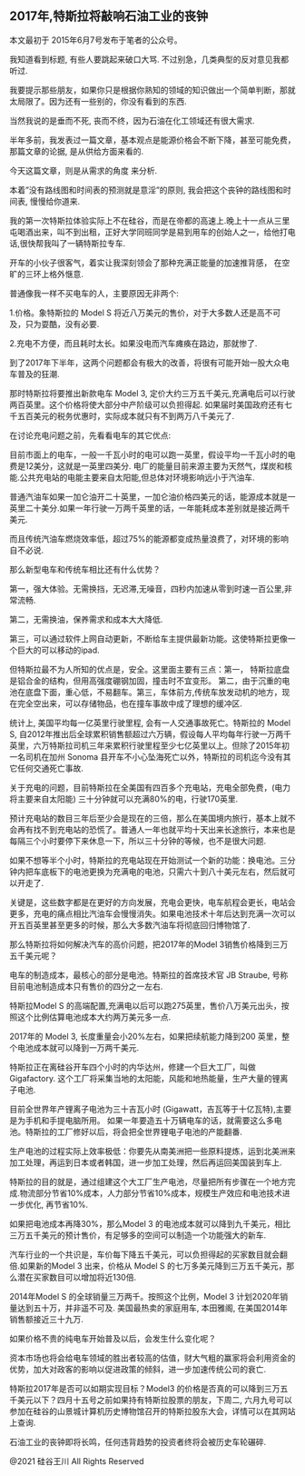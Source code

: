 ## 2017年,特斯拉将敲响石油工业的丧钟

本文最初于 2015年6月7号发布于笔者的公众号。

我知道看到标题, 有些人要跳起来破口大骂. 不过别急，几类典型的反对意见我都听过.

我要提示那些朋友，如果你只是根据你熟知的领域的知识做出一个简单判断，那就太局限了。因为还有一些别的，你没有看到的东西.

当然我说的是垂而不死, 丧而不终，因为石油在化工领域还有很大需求.

半年多前，我发表过一篇文章，基本观点是能源价格会不断下降，甚至可能免费，那篇文章的论据, 是从供给方面来看的.

今天这篇文章，则是从需求的角度 来分析.

本着&#8221;没有路线图和时间表的预测就是意淫”的原则, 我会把这个丧钟的路线图和时间表, 慢慢给你道来.

我的第一次特斯拉体验实际上不在硅谷，而是在帝都的高速上.晚上十一点从三里屯喝酒出来，叫不到出租，正好大学同班同学是易到用车的创始人之一，给他打电话,很快帮我叫了一辆特斯拉专车.

开车的小伙子很客气，着实让我深刻领会了那种充满正能量的加速推背感， 在空旷的三环上格外惬意.

普通像我一样不买电车的人，主要原因无非两个:

1.价格。象特斯拉的 Model S 将近八万美元的售价，对于大多数人还是高不可及，只为耍酷，没有必要.

2.充电不方便，而且耗时太长。如果没电而汽车瘫痪在路边，那就惨了.

到了2017年下半年，这两个问题都会有极大的改善，将很有可能开始一股大众电车普及的狂潮.

那时特斯拉将要推出新款电车 Model 3, 定价大约三万五千美元,充满电后可以行驶两百英里。这个价格将使大部分中产阶级可以负担得起.
如果届时美国政府还有七千五百美元的税务优惠时，实际成本就只有不到两万八千美元了.

在讨论充电问题之前，先看看电车的其它优点:

目前市面上的电车，一般一千瓦小时的电可以跑一英里，假设平均一千瓦小时的电费是12美分，这就是一英里四美分.
电厂的能量目前来源主要为天然气，煤炭和核能.公共充电站的电能主要来自太阳能,但总体对环境影响远小于汽油车.

普通汽油车如果一加仑油开二十英里，一加仑油价格四美元的话，能源成本就是一英里二十美分.如果一年行驶一万两千英里的话，一年能耗成本差别就是接近两千美元.

而且传统汽油车燃烧效率低，超过75%的能源都变成热量浪费了，对环境的影响自不必说.

那么新型电车和传统车相比还有什么优势？

第一，强大体验。无需换挡，无迟滞,无噪音，四秒内加速从零到时速一百公里,非常流畅.

第二，无需换油，保养需求和成本大大降低.

第三，可以通过软件上网自动更新，不断给车主提供最新功能。这使特斯拉更像一个巨大的可以移动的ipad.

但特斯拉最不为人所知的优点是，安全。这里面主要有三点：第一， 特斯拉底盘是铝合金的结构，但用高强度硼钢加固，撞击时不宜变形。
第二，由于沉重的电池在底盘下面，重心低，不易翻车。第三，车体前方,传统车放发动机的地方，现在完全空出来，可以存储物品，也在撞车事故中成了理想的缓冲区.

统计上, 美国平均每一亿英里行驶里程, 会有一人交通事故死亡。特斯拉的 Model S,
自2012年推出后全球累积销售额超过六万辆，假设每人平均每年行驶一万两千英里，六万特斯拉司机三年来累积行驶里程至少七亿英里以上。但除了2015年初一名司机在加州
Sonoma 县开车不小心坠海死亡以外，特斯拉的司机迄今没有其它任何交通死亡事故.

关于充电的问题，目前特斯拉在全美国有四百多个充电站，充电全部免费，(电力将主要来自太阳能) 三十分钟就可以充满80%的电，行驶170英里.

预计充电站的数目三年后至少会是现在的三倍，那么在美国境内旅行，基本上就不会再有找不到充电站的恐慌了。普通人一年也就平均十天出来长途旅行，本来也是每隔三个小时要停下来休息一下，所以三十分钟的等候，也不是很大问题.

如果不想等半个小时，特斯拉的充电站现在开始测试一个新的功能：换电池。三分钟内把车底板下的电池更换为充满电的电池，只需六十到八十美元左右，然后就可以开走了.

关键是，这些数字都是在更好的方向发展，充电会更快，电车航程会更长，电站会更多，充电的痛点相比汽油车会慢慢消失。如果电池技术十年后达到充满一次可以开五百英里甚至更多的时候，那么大多数汽油车将彻底回归博物馆了.

那么特斯拉将如何解决汽车的高价问题，把2017年的Model 3销售价格降到三万五千美元呢？

电车的制造成本，最核心的部分是电池。特斯拉的首席技术官 JB Straube, 号称目前电池制造成本只有售价的四分之一左右.

特斯拉Model S 的高端配置,充满电以后可以跑275英里，售价八万美元出头，按照这个比例估算电池成本大约两万美元多一点.

2017年的 Model 3, 长度重量会小20%左右，如果把续航能力降到200 英里，整个电池成本就可以降到一万两千美元.

特斯拉正在离硅谷开车四个小时的内华达州，修建一个巨大工厂，叫做Gigafactory. 这个工厂将采集当地的太阳能，风能和地热能量，生产大量的锂离子电池.

目前全世界年产锂离子电池为三十吉瓦小时 (Gigawatt，吉瓦等于十亿瓦特),主要是为手机和手提电脑所用。
如果一年要造五十万辆电车的话，就需要这么多电池。特斯拉的工厂修好以后，将会把全世界锂电子电池的产能翻番.

生产电池的过程实际上效率极低：你要先从南美洲把一些原料提炼，运到北美洲来加工处理，再运到日本或者韩国，进一步加工处理，然后再运回美国装到车上.

特斯拉的目的就是，通过组建这个大工厂生产电池，尽量把所有步骤在一个地方完成.物流部分节省10%成本，人力部分节省10%成本，规模生产效应和电池技术进一步优化,
再节省10%.

如果把电池成本再降30%，那么Model 3 的电池成本就可以降到九千美元，相比三万五千美元的预计售价，有足够多的空间可以制造一个功能强大的新车.

汽车行业的一个共识是，车价每下降五千美元，可以负担得起的买家数目就会翻倍.如果新的Model 3 出来，价格从 Model S
的七万多美元降到三万五千美元，那么潜在买家数目可以增加将近130倍.

2014年Model S 的全球销量三万两千。按照这个比例，Model 3 计划2020年销量达到五十万，并非遥不可及. 美国最热卖的家庭用车, 本田雅阁,
在美国2014年销售额接近三十九万.

如果价格不贵的纯电车开始普及以后，会发生什么变化呢？

资本市场也将会给电车领域的胜出者较高的估值，财大气粗的赢家将会利用资金的优势，加大对政客的影响以促进政策的倾斜，进一步加速传统公司的衰亡.

特斯拉2017年是否可以如期实现目标？Model3 的价格是否真的可以降到三万五千美元以下？四月十五号之前如果持有特斯拉股票的朋友，下周二,
六月九号可以参加在硅谷的山景城计算机历史博物馆召开的特斯拉股东大会，详情可以在其网站上查询.

石油工业的丧钟即将长鸣，任何违背趋势的投资者终将会被历史车轮碾碎.

@2021 硅谷王川 All Rights Reserved

